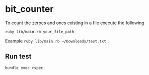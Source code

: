 # bit_counter
To count the zeroes and ones existing in a file execute the following

`ruby lib/main.rb your_file_path`

Example `ruby lib/main.rb ~/Downloads/test.txt`

## Run test

`bundle exec rspec`
